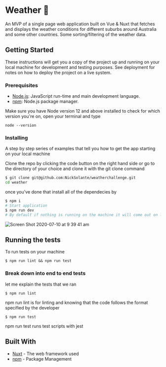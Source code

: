 # Weather 🚀

An MVP of a single page web application built on Vue & Nuxt that fetches and displays the weather conditions for different suburbs around Australia and some other countries. Some sorting/filtering of the weather data.

## Getting Started

These instructions will get you a copy of the project up and running on your local machine for development and testing purposes. See deployment for notes on how to deploy the project on a live system.

### Prerequisites

- [Node.js](https://nodejs.org/en/): JavaScript run-time and main development language.
- [npm](https://www.npmjs.com/get-npm): Node.js package manager.

Make sure you have Node version 12 and above installed to check for which version you're on, open your terminal and type

```
node --version
```


### Installing

A step by step series of examples that tell you how to get the app starting on your local machine

Clone the repo by clicking the code button on the right hand side or go to the directory of your choice and clone it with the git clone command

```bash
$ git clone git@github.com:NickSolante/weatherchallenge.git
cd weather
```

once you've done that install all of the dependecies by

```bash
$ npm i
# Start application
$ npm run dev
# By default if nothing is running on the machine it will come out on localhost:3000
```

![Screen Shot 2020-07-10 at 9 39 41 am](https://user-images.githubusercontent.com/41457938/87101030-4dd3e400-c291-11ea-830f-d3a562c8e834.png)


## Running the tests

To run tests on your machine 

```
$ npm run lint && npm run test
```

### Break down into end to end tests

let me explain the tests that we ran

```
$ npm run lint
```
npm run lint is for linting and knowing that the code follows the format specified by the developer

```
$ npm run test
```

npm run test runs test scripts with jest


## Built With

* [Nuxt](https://nuxtjs.org/guide/) - The web framework used
* [npm](https://docs.npmjs.com/about-npm/) - Package Management
